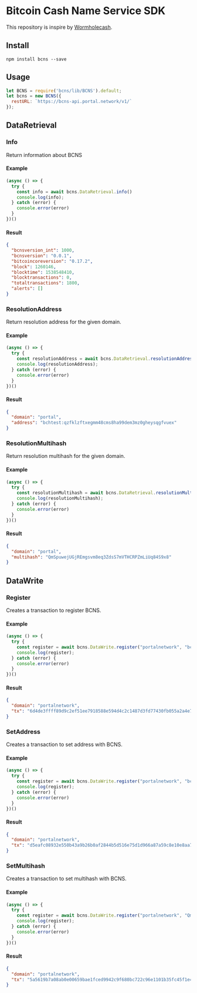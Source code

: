 # Bitcoin Cash Name Service SDK

This repository is inspire by [Wormholecash](http://wormhole.cash/).

## Install

```
npm install bcns --save
```

## Usage

```javascript
let BCNS = require('bcns/lib/BCNS').default;
let bcns = new BCNS({
  restURL: `https://bcns-api.portal.network/v1/`
});       
```

## DataRetrieval

### Info
Return information about BCNS

#### Example
```javascript
(async () => {
  try {
    const info = await bcns.DataRetrieval.info()
    console.log(info);
  } catch (error) {
    console.error(error)
  }
})()
```

#### Result
```json
{
  "bcnsversion_int": 1000,
  "bcnsversion": "0.0.1",
  "bitcoincoreversion": "0.17.2",
  "block": 1260146,
  "blocktime": 1538548410,
  "blocktransactions": 0,
  "totaltransactions": 1800,
  "alerts": []
}
```

### ResolutionAddress
Return resolution address for the given domain.

#### Example
```javascript
(async () => {
  try {
    const resolutionAddress = await bcns.DataRetrieval.resolutionAddress("portal")
    console.log(resolutionAddress);
  } catch (error) {
    console.error(error)
  }
})()
```

#### Result
```json
{
  "domain": "portal",
  "address": "bchtest:qzfklzftxegmm48cms8ha99dem3mz0gheysqgfvuex"
}
```

### ResolutionMultihash
Return resolution multihash for the given domain.

#### Example
```javascript
(async () => {
  try {
    const resolutionMultihash = await bcns.DataRetrieval.resolutionMultihash("portal")
    console.log(resolutionMultihash);
  } catch (error) {
    console.error(error)
  }
})()
```

#### Result
```json
{
  "domain": "portal",
  "multihash": "QmSpuwejUGjREmgsvm8eq3ZdsS7mVTHCRPZmLiUq84S9x8"
}
```

## DataWrite

### Register
Creates a transaction to register BCNS.

#### Example
```javascript
(async () => {
  try {
    const register = await bcns.DataWrite.register("portalnetwork", "bchtest:qzfklzftxegmm48cms8ha99dem3mz0gheysqgfvuex", "sean@portal.network")
    console.log(register);
  } catch (error) {
    console.error(error)
  }
})()
```

#### Result
```json
{
  "domain": "portalnetwork",
  "tx": "6d4de3ffff89d9c2ef51ee7918588e594d4c2c1487d3fd77430fb055a2a4e7e5"
}
```

### SetAddress
Creates a transaction to set address with BCNS.

#### Example
```javascript
(async () => {
  try {
    const register = await bcns.DataWrite.register("portalnetwork", "bchtest:qzfklzftxegmm48cms8ha99dem3mz0gheysqgfvuex", "sean@portal.network")
    console.log(register);
  } catch (error) {
    console.error(error)
  }
})()
```

#### Result
```json
{
  "domain": "portalnetwork",
  "tx": "d5eafc08932e550b43a9b26b0af2844b5d516e75d1d966a87a59c8e10e8aa7d9"
}
```

### SetMultihash
Creates a transaction to set multihash with BCNS.

#### Example
```javascript
(async () => {
  try {
    const register = await bcns.DataWrite.register("portalnetwork", "QmSpuwejUGjREmgsvm8eq3ZdsS7mVTHCRPZmLiUq84S9x8", "sean@portal.network")
    console.log(register);
  } catch (error) {
    console.error(error)
  }
})()
```

#### Result
```json
{
  "domain": "portalnetwork",
  "tx": "5a5619b7a08ab0e00659bae1fced9942c9f680bc722c96e1101b35fc45f1e4cf"
}
```

